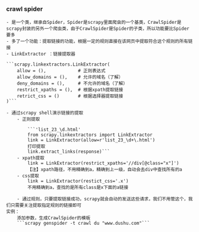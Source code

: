 ### crawl spider

	- 是一个类，继承自Spider，Spider是scrapy里面爬虫的一个基类，CrawlSpider是scrapy封装的另外一个爬虫类，由于CrawlSpider是Spider的子类，所以功能要比Spider要多
	- 多了一个功能：提取链接的功能，根据一定的规则直接在该网页中提取符合这个规则的所有链接
	- LinkExtractor ：链接提取器

	```scrapy.linkextractors.LinkExtractor(
	    allow = (),            # 正则表达式
	    allow_domains = (),    # 允许的域名（了解）
	    deny_domains = (),     # 不允许的域名（了解）
	    restrict_xpaths = (),  # 根据xpath提取链接
	    retrict_css = ()       # 根据选择器提取链接
	)```

	- 通过scrapy shell演示链接的提取
		- 正则提取

			```'list_23_\d.html'
			from scrapy.linkextractors import LinkExtractor
			link = LinkExtractor(allow=r'list_23_\d+\.html')
			打印提取
			link.extract_links(response)```
		- xpath提取
			link = LinkExtractor(restrict_xpaths='//div[@class="x"]')
			【注】xpath路径，不用精确到a，精确到上一级，自动会去div中查找所有的a
		- css提取
			link = LinkExtractor(restict_css='.x')
			不用精确到a，查找的是所有class是x下面的a链接

		- 通过规则，只要提取链接成功，scrapy就会自动的发送这些请求，我们不用管这个，我们只需要关注提取指定规则的链接即可
	实例：
		添加参数，生成CrawlSpider的模板
		```scrapy genspider -t crawl du "www.dushu.com"```